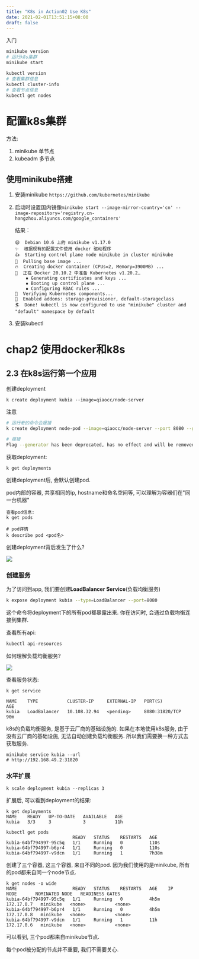 ```yaml
---
title: "K8s in Action02 Use K8s"
date: 2021-02-01T13:51:15+08:00
draft: false
---
```


入门

```bash
minikube version
# 运行k8s集群
minikube start

kubectl version
# 查看集群信息
kubectl cluster-info
# 查看节点信息
kubectl get nodes
```



# 配置k8s集群

方法:

1. minikube 单节点
2. kubeadm 多节点

## 使用minikube搭建

1. 安装minikube `https://github.com/kubernetes/minikube`

2. 启动时设置国内镜像`minikube start --image-mirror-country='cn' --image-repository='registry.cn-hangzhou.aliyuncs.com/google_containers'`

   结果：

   ```
   😄  Debian 10.6 上的 minikube v1.17.0
   ✨  根据现有的配置文件使用 docker 驱动程序
   👍  Starting control plane node minikube in cluster minikube
   🚜  Pulling base image ...
   🔥  Creating docker container (CPUs=2, Memory=3900MB) ...
   🐳  正在 Docker 20.10.2 中准备 Kubernetes v1.20.2…
       ▪ Generating certificates and keys ...
       ▪ Booting up control plane ...
       ▪ Configuring RBAC rules ...
   🔎  Verifying Kubernetes components...
   🌟  Enabled addons: storage-provisioner, default-storageclass
   🏄  Done! kubectl is now configured to use "minikube" cluster and "default" namespace by default

   ```



3. 安装kubectl

# chap2 使用docker和k8s



## 2.3 在k8s运行第一个应用

创建deployment

```
k create deployment kubia --image=qiaocc/node-server
```

注意

```bash
# 运行老的命令会报错
k create deployment node-pod --image=qiaocc/node-server --port 8080 --generator=run/v1

# 报错
Flag --generator has been deprecated, has no effect and will be removed in the future.
```

获取deployment:

```
k get deployments
```

创建deployment后, 会默认创建pod.

pod内部的容器, 共享相同的ip, hostname和命名空间等, 可以理解为容器们在"同一台机器"

```
查看pod信息:
k get pods

# pod详情
k describe pod <pod名>
```

创建deployment背后发生了什么?

![](https://cdn.jsdelivr.net/gh/qiaocci/img-repo@master/20210201123940.png)

### 创建服务

为了访问到app, 我们要创建**LoadBalancer Service**(负载均衡服务)

```bash
k expose deployment kubia --type=LoadBalancer --port=8080
```

这个命令将deployment下的所有pod都暴露出来. 你在访问时, 会通过负载均衡连接到集群.

查看所有api:

```bash
kubectl api-resources
```

如何理解负载均衡服务?

![](https://cdn.jsdelivr.net/gh/qiaocci/img-repo@master/20210201124002.png)

查看服务状态:

```
k get service

NAME    TYPE           CLUSTER-IP     EXTERNAL-IP   PORT(S)          AGE
kubia   LoadBalancer   10.108.32.94   <pending>     8080:31820/TCP   90m
```

k8s的负载均衡服务, 是基于云厂商的基础设施的. 如果在本地使用k8s服务, 由于没有云厂商的基础设施, 无法自动创建负载均衡服务. 所以我们需要换一种方式去获取服务.

```
minikube service kubia --url
# http://192.168.49.2:31820
```



### 水平扩展

```
k scale deployment kubia --replicas 3
```

扩展后, 可以看到deployment的结果:

```
k get deployments
NAME    READY   UP-TO-DATE   AVAILABLE   AGE
kubia   3/3     3            3           11h

```



```
kubectl get pods
                  		 READY   STATUS    RESTARTS   AGE
kubia-64bf794997-95c5q   1/1     Running   0          110s
kubia-64bf794997-b6pr4   1/1     Running   0          110s
kubia-64bf794997-v9dcn   1/1     Running   1          7h38m
```



创建了三个容器, 这三个容器, 来自不同的pod. 因为我们使用的是minikube, 所有的pod都来自同一个node节点.

```
k get nodes -o wide
NAME                     READY   STATUS    RESTARTS   AGE    IP           NODE       NOMINATED NODE   READINESS GATES
kubia-64bf794997-95c5q   1/1     Running   0          4h5m   172.17.0.7   minikube   <none>           <none>
kubia-64bf794997-b6pr4   1/1     Running   0          4h5m   172.17.0.8   minikube   <none>           <none>
kubia-64bf794997-v9dcn   1/1     Running   1          11h    172.17.0.6   minikube   <none>           <none>

```

可以看到, 三个pod都来自minikube节点.

每个pod被分配的节点并不重要, 我们不需要关心.


